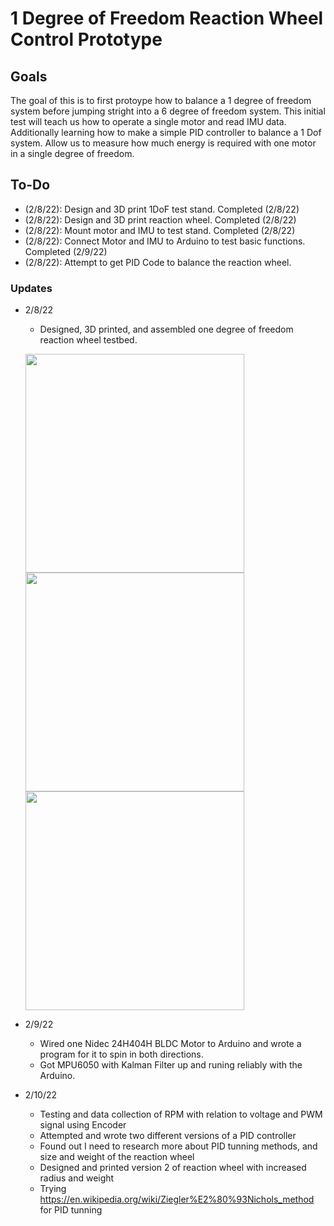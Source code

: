# 1 Degree of Freedom Reaction Wheel Control Prototype

## Goals
The goal of this is to first protoype how to balance a 1 degree of freedom system before jumping stright into a 6 degree of freedom system. This initial test will teach us how to operate a single motor and read IMU data. Additionally learning how to make a simple PID controller to balance a 1 Dof system. Allow us to measure how much energy is required with one motor in a single degree of freedom. 

## To-Do
- (2/8/22): Design and 3D print 1DoF test stand. Completed (2/8/22)
- (2/8/22): Design and 3D print reaction wheel. Completed (2/8/22)
- (2/8/22): Mount motor and IMU to test stand. Completed (2/8/22)
- (2/8/22): Connect Motor and IMU to Arduino to test basic functions. Completed (2/9/22)
- (2/8/22): Attempt to get PID Code to balance the reaction wheel. 


### Updates 

- 2/8/22
    - Designed, 3D printed, and assembled one degree of freedom reaction wheel testbed.
    <p float="left">
        <img src="https://github.com/dylanballback/CubeSat_Attitude_Control/blob/main/Images/front_1DoF_testbed_V1.JPG" width="350" >
        <img src="https://github.com/dylanballback/CubeSat_Attitude_Control/blob/main/Images/side_1DoF_testbed_V1.JPG" width="350" >
        <img src="https://github.com/dylanballback/CubeSat_Attitude_Control/blob/main/Images/back_1DoF_testbed_V1.JPG" width="350" >
    </p>
    

- 2/9/22
    - Wired one Nidec 24H404H BLDC Motor to Arduino and wrote a program for it to spin in both directions.
    - Got MPU6050 with Kalman Filter up and runing reliably with the Arduino.


- 2/10/22
    - Testing and data collection of RPM with relation to voltage and PWM signal using Encoder
    - Attempted and wrote two different versions of a PID controller
    - Found out I need to research more about PID tunning methods, and size and weight of the reaction wheel
    - Designed and printed version 2 of reaction wheel with increased radius and weight
    - Trying https://en.wikipedia.org/wiki/Ziegler%E2%80%93Nichols_method for PID tunning